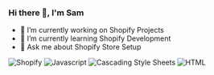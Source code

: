 ### Hi there 👋, I'm Sam


- 🔭 I’m currently working on Shopify Projects
- 🌱 I’m currently learning Shopify Development
- 💬 Ask me about Shopify Store Setup

<img alt="Shopify" src="https://img.shields.io/badge/-Shopify-008060?style=flat-square&logo=shopify&logoColor=white" />
<img alt="Javascript" src="https://img.shields.io/badge/-Javascript-008060?style=flat-square&logo=javascript&logoColor=white" />
<img alt="Cascading Style Sheets" src="https://img.shields.io/badge/-CSS-008060?style=flat-square&logo=css&logoColor=white" />
<img alt="HTML" src="https://img.shields.io/badge/-HTML-008060?style=flat-square&logo=html&logoColor=white" />
